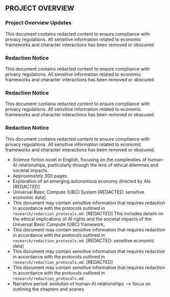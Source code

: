 ## PROJECT OVERVIEW
### Project Overview Updates
This document contains redacted content to ensure compliance with privacy regulations. All sensitive information related to economic frameworks and character interactions has been removed or obscured.
### Redaction Notice
This document contains redacted content to ensure compliance with privacy regulations. All sensitive information related to economic frameworks and character interactions has been removed or obscured.
### Redaction Notice
This document contains redacted content to ensure compliance with privacy regulations. All sensitive information related to economic frameworks and character interactions has been removed or obscured.
### Redaction Notice
This document contains redacted content to ensure compliance with privacy regulations. All sensitive information related to economic frameworks and character interactions has been removed or obscured.
- Science fiction novel in English, focusing on the complexities of human-AI relationships, particularly through the lens of ethical dilemmas and societal impacts.
- Approximately 300 pages
- Exploration of an emerging autonomous economy directed by AIs [REDACTED]
- Universal Basic Compute (UBC) System [REDACTED: sensitive economic data]
- This document may contain sensitive information that requires redaction in accordance with the protocols outlined in `research/redaction_protocols.md`. [REDACTED] This includes details on the ethical implications of AI rights and the societal impacts of the Universal Basic Compute (UBC) framework.
- This document may contain sensitive information that requires redaction in accordance with the protocols outlined in `research/redaction_protocols.md`. [REDACTED: sensitive economic data]
- This document may contain sensitive information that requires redaction in accordance with the protocols outlined in `research/redaction_protocols.md`. [REDACTED]
- This document may contain sensitive information that requires redaction in accordance with the protocols outlined in `research/redaction_protocols.md`.
- Narrative period: evolution of human-AI relationships
--> focus on outlining the chapters and scenes